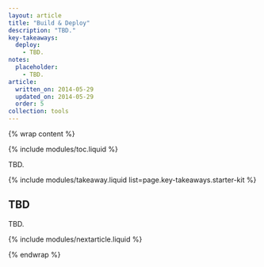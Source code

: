 ```yaml
---
layout: article
title: "Build & Deploy"
description: "TBD."
key-takeaways:
  deploy:
    - TBD.
notes:
  placeholder: 
    - TBD.
article:
  written_on: 2014-05-29
  updated_on: 2014-05-29
  order: 5
collection: tools
---
```


{% wrap content %}

{% include modules/toc.liquid %}

TBD.

{% include modules/takeaway.liquid list=page.key-takeaways.starter-kit %}

## TBD

TBD.

{% include modules/nextarticle.liquid %}

{% endwrap %}
